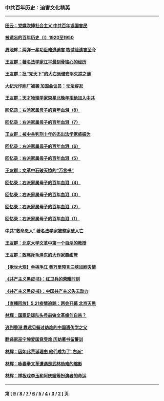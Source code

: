 ### 中共百年历史：迫害文化精英
---
#### [田云：党媒吹捧社会主义 中共百年误国害民](../../pages/nf1176111/n13006682.md?06190430) 
#### [被遗忘的百年历史（I）1920至1950](../../pages/nf1176111/n12986411.md?06190430) 
#### [周晓辉：两弹一星功臣难逃迫害 核试验遗害至今](../../pages/nf1176111/n12974997.md?06190430) 
#### [王友群：著名法学家江平最刻骨铭心的经历](../../pages/nf1176111/n12970787.md?06190430) 
#### [王友群：批“党天下”的大右派储安平失踪之谜](../../pages/nf1176111/n12954229.md?06190430) 
#### [大纪元印刷厂被袭 加国会议员：无法容忍](../../pages/nf1176111/n12883028.md?06190430) 
#### [王友群：天才物理学家束星北晚年拒绝加入中共](../../pages/nf1176111/n12792913.md?06190430) 
#### [回忆录：右派家属母子的百年血泪（8）](../../pages/nf1176111/n12706196.md?06190430) 
#### [回忆录：右派家属母子的百年血泪（7）](../../pages/nf1176111/n12706191.md?06190430) 
#### [王友群：被中共判刑十年的杰出法学家盛振为](../../pages/nf1176111/n12706141.md?06190430) 
#### [回忆录：右派家属母子的百年血泪（6）](../../pages/nf1176111/n12698863.md?06190430) 
#### [回忆录：右派家属母子的百年血泪（5）](../../pages/nf1176111/n12692515.md?06190430) 
#### [王友群：文革中石破天惊的“万言书”](../../pages/nf1176111/n12690994.md?06190430) 
#### [回忆录：右派家属母子的百年血泪（4）](../../pages/nf1176111/n12686410.md?06190430) 
#### [回忆录：右派家属母子的百年血泪（3）](../../pages/nf1176111/n12683820.md?06190430) 
#### [回忆录：右派家属母子的百年血泪（2）](../../pages/nf1176111/n12679738.md?06190430) 
#### [回忆录：右派家属母子的百年血泪（1）](../../pages/nf1176111/n12678112.md?06190430) 
#### [中共“救命恩人” 著名法学家被整家破人亡](../../pages/nf1176111/n12658168.md?06190430) 
#### [王友群：北京大学文革中第一个自杀的教授](../../pages/nf1176111/n12632697.md?06190430) 
#### [王友群：敢痛斥毛泽东的大作家聂绀弩](../../pages/nf1176111/n12384788.md?06190430) 
#### [【欺世大观】单挑毛江 黄万里预言三峡加剧灾情](../../pages/nf1176111/n12357101.md?06190430) 
#### [《共产主义黑皮书》：红卫兵的荣耀时刻](../../pages/nf1176111/n12190329.md?06190430) 
#### [《共产主义黑皮书》：中国共产主义失去动力](../../pages/nf1176111/n12168749.md?06190430) 
#### [【直播回放】5.21疫情追踪：两会开幕 北京天黑](../../pages/nf1176111/n12126358.md?06190430) 
#### [林辉：国家足球队头号前锋文革缘何自杀？](../../pages/nf1176111/n11648921.md?06190430) 
#### [逃到香港 靠远见躲过劫难的中国遗传学之父](../../pages/nf1176111/n11535984.md?06190430) 
#### [翻译家巫宁坤爱国竟受难 历劫著书留警训](../../pages/nf1176111/n11478084.md?06190430) 
#### [林辉：因如此荒诞理由 他们成为了“右派”](../../pages/nf1176111/n11070799.md?06190430) 
#### [林辉：咏春拳文革遭遇是武林劫难的缩影](../../pages/nf1176111/n11042647.md?06190430) 
#### [林辉：样板戏李玉和阿庆嫂等扮演者的命运](../../pages/nf1176111/n11034634.md?06190430) 

---
#### 第 [ [9](./9.md?06190430) / [8](./8.md?06190430) / [7](./7.md?06190430) / [6](./6.md?06190430) / [5](./5.md?06190430) / [4](./4.md?06190430) / [3](./3.md?06190430) / [2](./2.md?06190430) ] 页
